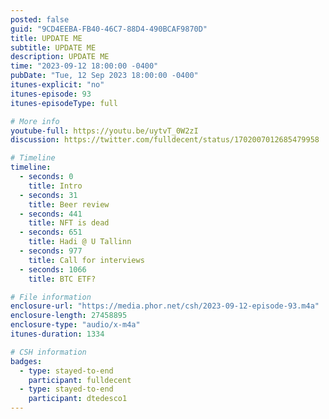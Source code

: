 ```yaml
---
posted: false
guid: "9CD4EEBA-FB40-46C7-88D4-490BCAF9870D"
title: UPDATE ME
subtitle: UPDATE ME
description: UPDATE ME 
time: "2023-09-12 18:00:00 -0400"
pubDate: "Tue, 12 Sep 2023 18:00:00 -0400"
itunes-explicit: "no"
itunes-episode: 93
itunes-episodeType: full

# More info
youtube-full: https://youtu.be/uytvT_0W2zI
discussion: https://twitter.com/fulldecent/status/1702007012685479958

# Timeline
timeline:
  - seconds: 0
    title: Intro
  - seconds: 31
    title: Beer review
  - seconds: 441
    title: NFT is dead
  - seconds: 651
    title: Hadi @ U Tallinn
  - seconds: 977
    title: Call for interviews
  - seconds: 1066
    title: BTC ETF?

# File information
enclosure-url: "https://media.phor.net/csh/2023-09-12-episode-93.m4a"
enclosure-length: 27458895
enclosure-type: "audio/x-m4a"
itunes-duration: 1334

# CSH information
badges:
  - type: stayed-to-end
    participant: fulldecent
  - type: stayed-to-end
    participant: dtedesco1
---
```

